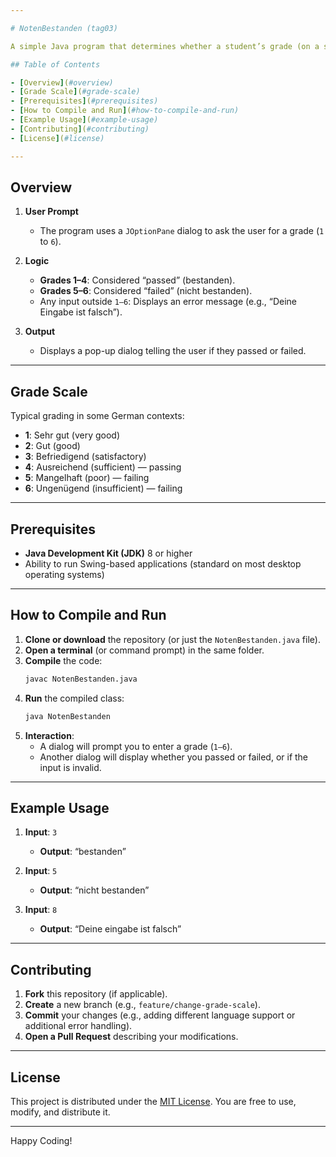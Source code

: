 ```yaml
---

# NotenBestanden (tag03)

A simple Java program that determines whether a student’s grade (on a scale of 1 to 6) indicates a passing or failing mark.

## Table of Contents

- [Overview](#overview)
- [Grade Scale](#grade-scale)
- [Prerequisites](#prerequisites)
- [How to Compile and Run](#how-to-compile-and-run)
- [Example Usage](#example-usage)
- [Contributing](#contributing)
- [License](#license)

---
```


## Overview

1. **User Prompt**  
   - The program uses a `JOptionPane` dialog to ask the user for a grade (`1` to `6`).

2. **Logic**  
   - **Grades 1–4**: Considered “passed” (bestanden).  
   - **Grades 5–6**: Considered “failed” (nicht bestanden).  
   - Any input outside `1–6`: Displays an error message (e.g., “Deine Eingabe ist falsch”).

3. **Output**  
   - Displays a pop-up dialog telling the user if they passed or failed.

---

## Grade Scale

Typical grading in some German contexts:
- **1**: Sehr gut (very good)  
- **2**: Gut (good)  
- **3**: Befriedigend (satisfactory)  
- **4**: Ausreichend (sufficient) — passing  
- **5**: Mangelhaft (poor) — failing  
- **6**: Ungenügend (insufficient) — failing

---

## Prerequisites

- **Java Development Kit (JDK)** 8 or higher  
- Ability to run Swing-based applications (standard on most desktop operating systems)

---

## How to Compile and Run

1. **Clone or download** the repository (or just the `NotenBestanden.java` file).  
2. **Open a terminal** (or command prompt) in the same folder.  
3. **Compile** the code:
   ```bash
   javac NotenBestanden.java
   ```
4. **Run** the compiled class:
   ```bash
   java NotenBestanden
   ```
5. **Interaction**:
   - A dialog will prompt you to enter a grade (`1–6`).
   - Another dialog will display whether you passed or failed, or if the input is invalid.

---

## Example Usage

1. **Input**: `3`  
   - **Output**: “bestanden”  

2. **Input**: `5`  
   - **Output**: “nicht bestanden”  

3. **Input**: `8`  
   - **Output**: “Deine eingabe ist falsch”

---

## Contributing

1. **Fork** this repository (if applicable).  
2. **Create** a new branch (e.g., `feature/change-grade-scale`).  
3. **Commit** your changes (e.g., adding different language support or additional error handling).  
4. **Open a Pull Request** describing your modifications.

---

## License

This project is distributed under the [MIT License](LICENSE). You are free to use, modify, and distribute it.

---

Happy Coding!
